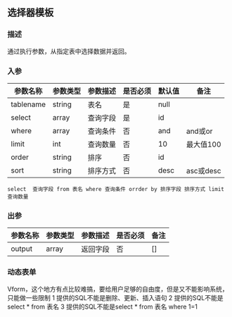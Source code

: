 ## 选择器模板

### 描述
通过执行参数，从指定表中选择数据并返回。

### 入参

| 参数名称 | 参数类型 | 参数描述 | 是否必须 | 默认值 | 备注 |
| --- | --- | --- | --- | --- | ---|
| tablename | string | 表名 | 是 | null | |
| select | array | 查询字段 | 是 | id | |
| where | array | 查询条件 | 否 | and | and或or |
| limit | int | 查询数量 | 否 | 10 | 最大值100 |
| order | string | 排序 | 否 | id | |
| sort | string | 排序方式 | 否 | desc | asc或desc |

``
select  查询字段 from 表名 where 查询条件 orrder by 排序字段 排序方式 limit 查询数量
``

### 出参
| 参数名称 | 参数类型 | 参数描述 | 是否必须 | 备注 |
| --- | --- | --- | --- | --- |
| output | array | 返回字段 | 否 | [] | 默认返回全部查询字段，组合成数组，如：['id','name'] |

### 动态表单
Vform，这个地方有点比较难搞，要给用户足够的自由度，但是又不能影响系统，只能做一些限制
1 提供的SQL不能是删除、更新、插入语句
2 提供的SQL不能是select * from 表名
3 提供的SQL不能是select * from 表名 where 1=1



